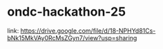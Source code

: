 # ondc-hackathon-25
link: https://drive.google.com/file/d/18-NPHYd81Cs-bNk15MkVAy0RcMsZGyn7/view?usp=sharing
